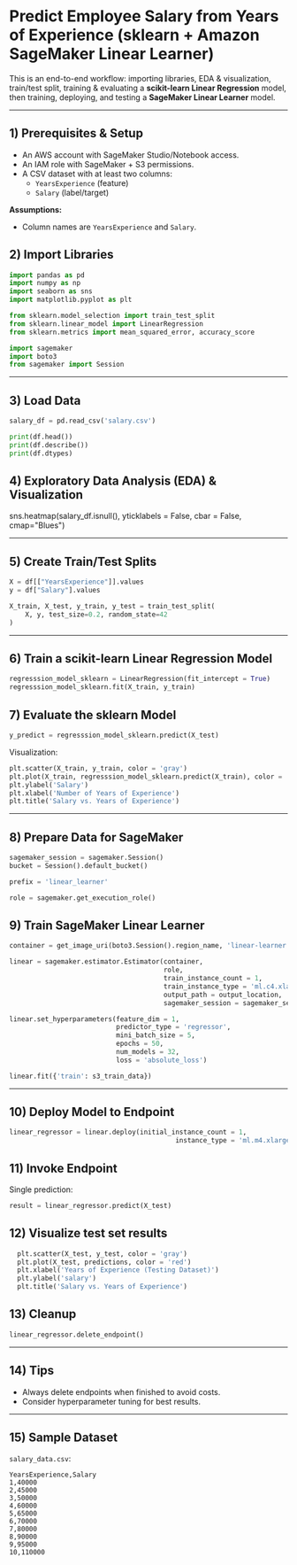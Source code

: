 # Predict Employee Salary from Years of Experience (sklearn + Amazon SageMaker Linear Learner)

This is an end-to-end workflow: importing libraries, EDA & visualization, train/test split, training & evaluating a **scikit-learn Linear Regression** model, then training, deploying, and testing a **SageMaker Linear Learner** model.

---

## 1) Prerequisites & Setup

- An AWS account with SageMaker Studio/Notebook access.
- An IAM role with SageMaker + S3 permissions.
- A CSV dataset with at least two columns:
  - `YearsExperience` (feature)
  - `Salary` (label/target)

**Assumptions:**
- Column names are `YearsExperience` and `Salary`.

## 2) Import Libraries

```python
import pandas as pd
import numpy as np
import seaborn as sns
import matplotlib.pyplot as plt

from sklearn.model_selection import train_test_split
from sklearn.linear_model import LinearRegression
from sklearn.metrics import mean_squared_error, accuracy_score

import sagemaker
import boto3
from sagemaker import Session
```

---

## 3) Load Data

```python
salary_df = pd.read_csv('salary.csv')

print(df.head())
print(df.describe())
print(df.dtypes)
```
## 4) Exploratory Data Analysis (EDA) & Visualization

sns.heatmap(salary_df.isnull(), yticklabels = False, cbar = False, cmap="Blues")

---

## 5) Create Train/Test Splits

```python
X = df[["YearsExperience"]].values
y = df["Salary"].values

X_train, X_test, y_train, y_test = train_test_split(
    X, y, test_size=0.2, random_state=42
)
```

---

## 6) Train a scikit-learn Linear Regression Model

```python
regresssion_model_sklearn = LinearRegression(fit_intercept = True)
regresssion_model_sklearn.fit(X_train, y_train)
```

## 7) Evaluate the sklearn Model

```python
y_predict = regresssion_model_sklearn.predict(X_test)

```

Visualization:

```python
plt.scatter(X_train, y_train, color = 'gray')
plt.plot(X_train, regresssion_model_sklearn.predict(X_train), color = 'red')
plt.ylabel('Salary')
plt.xlabel('Number of Years of Experience')
plt.title('Salary vs. Years of Experience')
```

---

## 8) Prepare Data for SageMaker

```python
sagemaker_session = sagemaker.Session()
bucket = Session().default_bucket()

prefix = 'linear_learner'

role = sagemaker.get_execution_role()
```

## 9) Train SageMaker Linear Learner

```python
container = get_image_uri(boto3.Session().region_name, 'linear-learner')

linear = sagemaker.estimator.Estimator(container,
                                       role, 
                                       train_instance_count = 1, 
                                       train_instance_type = 'ml.c4.xlarge',
                                       output_path = output_location,
                                       sagemaker_session = sagemaker_session)

linear.set_hyperparameters(feature_dim = 1,
                           predictor_type = 'regressor',
                           mini_batch_size = 5,
                           epochs = 50,
                           num_models = 32,
                           loss = 'absolute_loss')

linear.fit({'train': s3_train_data})
```

---

## 10) Deploy Model to Endpoint

```python
linear_regressor = linear.deploy(initial_instance_count = 1,
                                          instance_type = 'ml.m4.xlarge')
```

## 11) Invoke Endpoint

Single prediction:

```python
result = linear_regressor.predict(X_test)
```

## 12) Visualize test set results
```python
  plt.scatter(X_test, y_test, color = 'gray')
  plt.plot(X_test, predictions, color = 'red')
  plt.xlabel('Years of Experience (Testing Dataset)')
  plt.ylabel('salary')
  plt.title('Salary vs. Years of Experience')
 ``` 
## 13) Cleanup

```python
linear_regressor.delete_endpoint()
```

---

## 14) Tips

- Always delete endpoints when finished to avoid costs.
- Consider hyperparameter tuning for best results.

---

## 15) Sample Dataset

`salary_data.csv`:

```csv
YearsExperience,Salary
1,40000
2,45000
3,50000
4,60000
5,65000
6,70000
7,80000
8,90000
9,95000
10,110000
```
